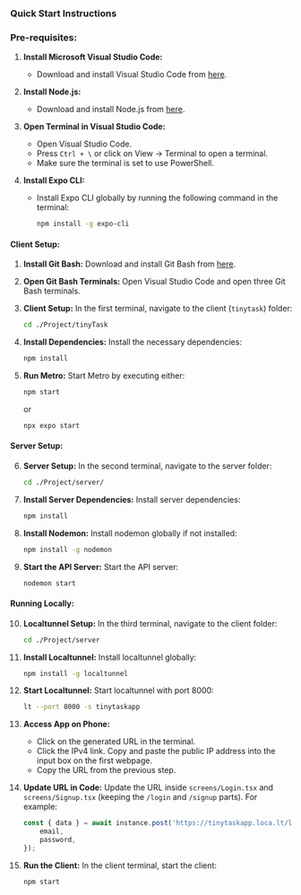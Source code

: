 ### Quick Start Instructions

### Pre-requisites:

1. **Install Microsoft Visual Studio Code:**
   - Download and install Visual Studio Code from [here](https://code.visualstudio.com/Download).
   
2. **Install Node.js:**
   - Download and install Node.js from [here](https://nodejs.org/en/download).
   
3. **Open Terminal in Visual Studio Code:**
   - Open Visual Studio Code.
   - Press `Ctrl + \` or click on View -> Terminal to open a terminal.
   - Make sure the terminal is set to use PowerShell.
   
4. **Install Expo CLI:**
   - Install Expo CLI globally by running the following command in the terminal:
     ```bash
     npm install -g expo-cli
     ```
     
#### Client Setup:
1. **Install Git Bash:**
   Download and install Git Bash from [here](https://git-scm.com/downloads).

2. **Open Git Bash Terminals:**
   Open Visual Studio Code and open three Git Bash terminals.

3. **Client Setup:**
   In the first terminal, navigate to the client (`tinytask`) folder:
   ```bash
   cd ./Project/tinyTask
   ```

4. **Install Dependencies:**
   Install the necessary dependencies:
   ```bash
   npm install
   ```

5. **Run Metro:**
   Start Metro by executing either:
   ```bash
   npm start
   ```
   or
   ```bash
   npx expo start
   ```

#### Server Setup:
6. **Server Setup:**
   In the second terminal, navigate to the server folder:
   ```bash
   cd ./Project/server/
   ```

7. **Install Server Dependencies:**
   Install server dependencies:
   ```bash
   npm install
   ```

8. **Install Nodemon:**
   Install nodemon globally if not installed:
   ```bash
   npm install -g nodemon
   ```

9. **Start the API Server:**
   Start the API server:
   ```bash
   nodemon start
   ```

#### Running Locally:

10. **Localtunnel Setup:**
    In the third terminal, navigate to the client folder:
    ```bash
    cd ./Project/server
    ```

11. **Install Localtunnel:**
    Install localtunnel globally:
    ```bash
    npm install -g localtunnel
    ```

12. **Start Localtunnel:**
    Start localtunnel with port 8000:
    ```bash
    lt --port 8000 -s tinytaskapp
    ```

13. **Access App on Phone:**
    - Click on the generated URL in the terminal.
    - Click the IPv4 link. Copy and paste the public IP address into the input box on the first webpage.
    - Copy the URL from the previous step.

14. **Update URL in Code:**
    Update the URL inside `screens/Login.tsx` and `screens/Signup.tsx` (keeping the `/login` and `/signup` parts). For example:
    ```typescript
    const { data } = await instance.post('https://tinytaskapp.loca.lt/login', {
        email,
        password,
    });
    ```

15. **Run the Client:**
    In the client terminal, start the client:
    ```bash
    npm start
    ```